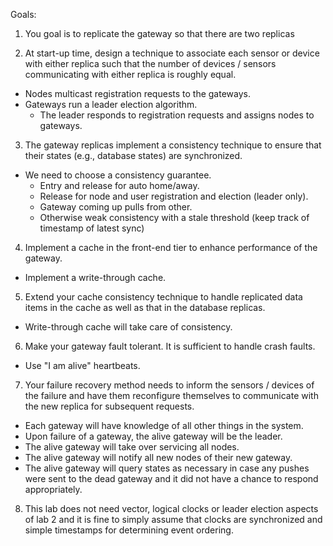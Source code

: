 Goals:

1. You goal is to replicate the gateway so that there are two replicas 

2. At start-up time, design a technique to
associate each sensor or device with either replica such that the
number of devices / sensors communicating with either replica is
roughly equal.
  * Nodes multicast registration requests to the gateways.
  * Gateways run a leader election algorithm.
    * The leader responds to registration requests and assigns nodes to gateways.

3. The gateway 
replicas implement a consistency technique to ensure that their states (e.g., 
database states) are synchronized.
  * We need to choose a consistency guarantee.
    * Entry and release for auto home/away.
    * Release for node and user registration and election (leader only).
    * Gateway coming up pulls from other.
    * Otherwise weak consistency with a stale threshold (keep track of timestamp of latest sync)

4. Implement a cache in the front-end tier to enhance performance of the
gateway.
  * Implement a write-through cache.

5. Extend your cache consistency technique to handle
replicated data items in the cache as well as that in the database replicas. 
  * Write-through cache will take care of consistency.

6. Make your gateway fault
tolerant. It is sufficient to handle crash faults.
  * Use "I am alive" heartbeats.

7. Your failure recovery method
needs to inform the sensors / devices of the failure and have them 
reconfigure
themselves to communicate with the new replica for subsequent requests.
  * Each gateway will have knowledge of all other things in the system.
  * Upon failure of a gateway, the alive gateway will be the leader.
  * The alive gateway will take over servicing all nodes.
  * The alive gateway will notify all new nodes of their new gateway.
  * The alive gateway will query states as necessary in case any pushes were sent to the dead gateway and it did not have a chance to respond appropriately.

8. This lab does not need vector, logical clocks or leader election aspects 
of lab 2
 and it is fine to simply assume that clocks are synchronized and simple 
timestamps for determining event ordering.
